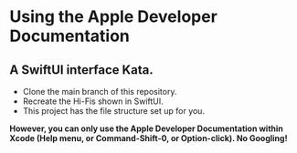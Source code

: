 #  Using the Apple Developer Documentation
## A SwiftUI interface Kata.

* Clone the main branch of this repository.
* Recreate the Hi-Fis shown in SwiftUI.
* This project has the file structure set up for you.

**However, you can only use the Apple Developer Documentation within Xcode (Help menu, or Command-Shift-0, or Option-click). No Googling!**
